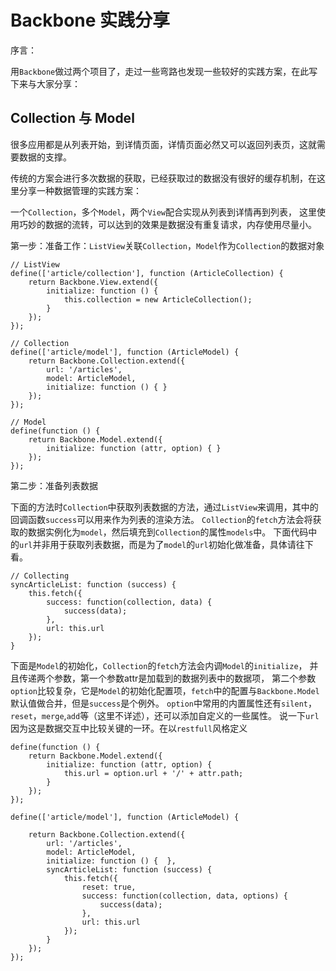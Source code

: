 # Backbone 实践分享

序言：

用`Backbone`做过两个项目了，走过一些弯路也发现一些较好的实践方案，在此写下来与大家分享：

## Collection 与 Model

很多应用都是从列表开始，到详情页面，详情页面必然又可以返回列表页，这就需要数据的支撑。

传统的方案会进行多次数据的获取，已经获取过的数据没有很好的缓存机制，在这里分享一种数据管理的实践方案：

一个`Collection`，多个`Model`，两个`View`配合实现从列表到详情再到列表，
这里使用巧妙的数据的流转，可以达到的效果是数据没有重复请求，内存使用尽量小。

第一步：准备工作：`ListView`关联`Collection`，`Model`作为`Collection`的数据对象

    // ListView
    define(['article/collection'], function (ArticleCollection) {
        return Backbone.View.extend({
            initialize: function () {
                this.collection = new ArticleCollection();
            }
        });
    });

    // Collection
    define(['article/model'], function (ArticleModel) {
        return Backbone.Collection.extend({
            url: '/articles',
            model: ArticleModel,
            initialize: function () { }
        });
    });

    // Model
    define(function () {
        return Backbone.Model.extend({
            initialize: function (attr, option) { }
        });
    });


第二步：准备列表数据

下面的方法时`Collection`中获取列表数据的方法，通过`ListView`来调用，其中的回调函数`success`可以用来作为列表的渲染方法。
`Collection`的`fetch`方法会将获取的数据实例化为`model`，然后填充到`Collection`的属性`models`中。
下面代码中的`url`并非用于获取列表数据，而是为了`model`的`url`初始化做准备，具体请往下看。

    // Collecting
    syncArticleList: function (success) {
        this.fetch({
            success: function(collection, data) {
                success(data);
            },
            url: this.url
        });
    }

下面是`Model`的初始化，`Collection`的`fetch`方法会内调`Model`的`initialize`，
并且传递两个参数，第一个参数attr是加载到的数据列表中的数据项，
第二个参数`option`比较复杂，它是`Model`的初始化配置项，`fetch`中的配置与`Backbone.Model`默认值做合并，但是`success`是个例外。
`option`中常用的内置属性还有`silent`，`reset`，`merge`,`add`等（这里不详述），还可以添加自定义的一些属性。
说一下`url`因为这是数据交互中比较关键的一环。在以`restfull`风格定义


    define(function () {
        return Backbone.Model.extend({
            initialize: function (attr, option) {
                this.url = option.url + '/' + attr.path;
            }
        });
    });

    define(['article/model'], function (ArticleModel) {
    
        return Backbone.Collection.extend({
            url: '/articles',
            model: ArticleModel,
            initialize: function () {  },
            syncArticleList: function (success) {
                this.fetch({
                    reset: true,
                    success: function(collection, data, options) {
                        success(data);
                    },
                    url: this.url
                });
            }
        });
    });
